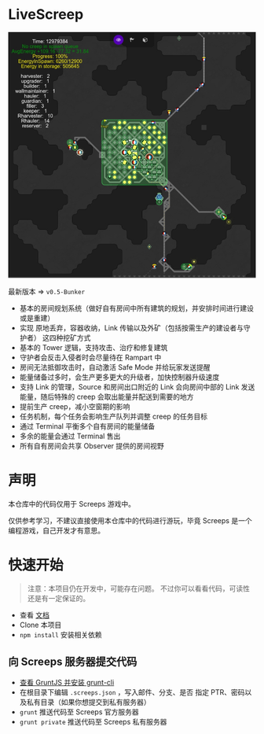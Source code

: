 ﻿# LiveScreep

![Bunker layout in real world](img/realworld.jpg)

 最新版本 => `v0.5-Bunker`

* 基本的房间规划系统（做好自有房间中所有建筑的规划，并安排时间进行建设或是重建）
* 实现 原地丢弃，容器收纳，Link 传输以及外矿（包括按需生产的建设者与守护者） 这四种挖矿方式
* 基本的 Tower 逻辑，支持攻击、治疗和修复建筑
* 守护者会反击入侵者时会尽量待在 Rampart 中
* 房间无法抵御攻击时，自动激活 Safe Mode  并给玩家发送提醒
* 能量储备过多时，会生产更多更大的升级者，加快控制器升级速度
* 支持 Link 的管理，Source 和房间出口附近的 Link 会向房间中部的 Link 发送能量，随后特殊的 creep 会取出能量并配送到需要的地方
* 提前生产 creep，减小空窗期的影响
* 任务机制，每个任务会影响生产队列并调整 creep 的任务目标
* 通过 Terminal 平衡多个自有房间的能量储备
* 多余的能量会通过 Terminal 售出
* 所有自有房间会共享 Observer 提供的房间视野

# 声明

本仓库中的代码仅用于 Screeps 游戏中。

仅供参考学习，不建议直接使用本仓库中的代码进行游玩，毕竟 Screeps 是一个编程游戏，自己开发才有意思。

# 快速开始

> 注意：本项目仍在开发中，可能存在问题。
> 不过你可以看看代码，可读性还是有一定保证的。

* 查看 [文档](https://github.com/LuckyKoala/LiveScreep/wiki)
* Clone 本项目
* `npm install` 安装相关依赖 

## 向 Screeps  服务器提交代码

* [查看 GruntJS  并安装 grunt-cli](https://gruntjs.com/getting-started)
* 在根目录下编辑 `.screeps.json` ，写入邮件、分支、是否 指定 PTR、密码以及私有目录（如果你想提交到私有服务器）
* `grunt` 推送代码至 Screeps 官方服务器
* `grunt private` 推送代码至 Screeps 私有服务器
